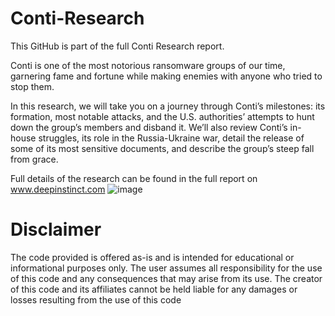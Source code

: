 # Conti-Research

This GitHub is part of the full Conti Research report.

Conti is one of the most notorious ransomware groups of our time, garnering fame and fortune while making enemies with anyone who tried to stop them.

In this research, we will take you on a journey through Conti’s milestones: its formation, most notable attacks, and the U.S. authorities’ attempts to hunt down the group’s members and disband it. We’ll also review Conti’s in-house struggles, its role in the Russia-Ukraine war, detail the release of some of its most sensitive documents, and describe the group’s steep fall from grace.

Full details of the research can be found in the full report on www.deepinstinct.com
![image](https://user-images.githubusercontent.com/121618341/233829809-1b761041-d49b-48b5-b987-f52a0d1c1906.png)


# Disclaimer
The code provided is offered as-is and is intended for educational or informational purposes only. The user assumes all responsibility for the use of this code and any consequences that may arise from its use. The creator of this code and its affiliates cannot be held liable for any damages or losses resulting from the use of this code
